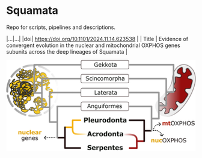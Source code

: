 # Squamata

Repo for scripts, pipelines and descriptions. 

|...|...|
|doi| https://doi.org/10.1101/2024.11.14.623538 |
| Title | Evidence of convergent evolution in the nuclear and mitochondrial OXPHOS genes subunits across the deep lineages of Squamata |

![GraphicalAbstract_2.png](GraphicalAbstract_2.png)


